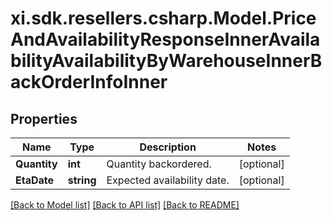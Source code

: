 # xi.sdk.resellers.csharp.Model.PriceAndAvailabilityResponseInnerAvailabilityAvailabilityByWarehouseInnerBackOrderInfoInner

## Properties

Name | Type | Description | Notes
------------ | ------------- | ------------- | -------------
**Quantity** | **int** | Quantity backordered. | [optional] 
**EtaDate** | **string** | Expected availability date. | [optional] 

[[Back to Model list]](../README.md#documentation-for-models) [[Back to API list]](../README.md#documentation-for-api-endpoints) [[Back to README]](../README.md)

